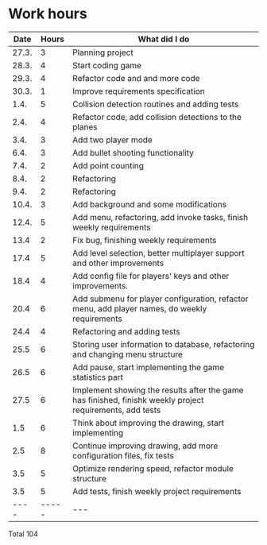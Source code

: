 # Work hours
Date | Hours | What did I do
---- | ----- | -------------
27.3.| 3     | Planning project
28.3.| 4     | Start coding game
29.3.| 4     | Refactor code and and more code
30.3.| 1     | Improve requirements specification
1.4. | 5     | Collision detection routines and adding tests
2.4. | 4     | Refactor code, add collision detections to the planes
3.4. | 3     | Add two player mode
6.4. | 3     | Add bullet shooting functionality
7.4. | 2     | Add point counting
8.4. | 2     | Refactoring
9.4. | 2     | Refactoring
10.4.| 3     | Add background and some modifications
12.4.| 5     | Add menu, refactoring, add invoke tasks, finish weekly requirements
13.4 | 2     | Fix bug, finishing weekly requirements
17.4 | 5     | Add level selection, better multiplayer support and other improvements
18.4 | 4     | Add config file for players' keys and other improvements.
20.4 | 6     | Add submenu for player configuration, refactor menu, add player names, do weekly requirements
24.4 | 4     | Refactoring and adding tests
25.5 | 6     | Storing user information to database, refactoring and changing menu structure
26.5 | 6     | Add pause, start implementing the game statistics part
27.5 | 6     | Implement showing the results after the game has finished, finishk weekly project requirements, add tests
1.5 | 6      | Think about improving the drawing, start implementing
2.5 | 8      | Continue improving drawing, add more configuration files, fix tests
3.5 | 5      | Optimize rendering speed, refactor module structure
3.5 | 5      | Add tests, finish weekly project requirements
---- | ----- | ---
Total 104
